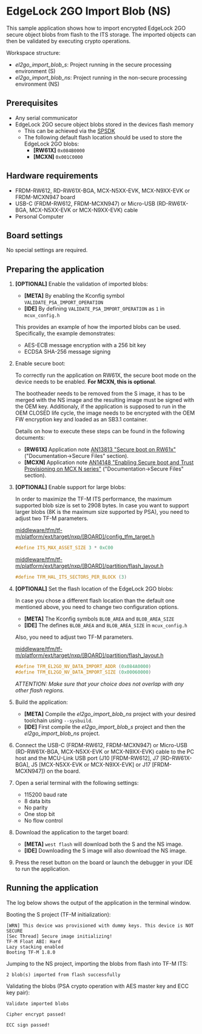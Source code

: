 # EdgeLock 2GO Import Blob (NS)

This sample application shows how to import encrypted EdgeLock 2GO secure object blobs from flash to the ITS storage. The imported objects can then be validated by executing crypto operations.

Workspace structure:
- *el2go_import_blob_s*: Project running in the secure processing environment (S)
- *el2go_import_blob_ns*: Project running in the non-secure processing environment (NS)

## Prerequisites

- Any serial communicator
- EdgeLock 2GO secure object blobs stored in the devices flash memory
  - This can be achieved via the [SPSDK](https://www.nxp.com/design/design-center/software/development-software/secure-provisioning-sdk-spsdk:SPSDK)
  - The following default flash location should be used to store the EdgeLock 2GO blobs:
    - **[RW61X]** `0x084B0000`
    - **[MCXN]** `0x001C0000`

## Hardware requirements

- FRDM-RW612, RD-RW61X-BGA, MCX-N5XX-EVK, MCX-N9XX-EVK or FRDM-MCXN947 board
- USB-C (FRDM-RW612, FRDM-MCXN947) or Micro-USB (RD-RW61X-BGA, MCX-N5XX-EVK or MCX-N9XX-EVK) cable
- Personal Computer

## Board settings

No special settings are required.

## Preparing the application

1.  **[OPTIONAL]** Enable the validation of imported blobs:

    - **[META]** By enabling the Kconfig symbol `VALIDATE_PSA_IMPORT_OPERATION`
    - **[IDE]** By defining `VALIDATE_PSA_IMPORT_OPERATION` as `1` in `mcux_config.h`

    This provides an example of how the imported blobs can be used. Specifically, the example demonstrates:
    - AES-ECB message encryption with a 256 bit key
    - ECDSA SHA-256 message signing

2.  Enable secure boot:

    To correctly run the application on RW61X, the secure boot mode on the device needs to be enabled. **For MCXN, this is optional**.

    The bootheader needs to be removed from the S image, it has to be merged with the NS image and the resulting image must be signed with the OEM key. Additionaly, if the application is supposed to run in the OEM CLOSED life cycle, the image needs to be encrypted with the OEM FW encryption key and loaded as an SB3.1 container.

    Details on how to execute these steps can be found in the following documents:
    - **[RW61X]** Application note [AN13813 "Secure boot on RW61x"](https://www.nxp.com/products/wireless-connectivity/wi-fi-plus-bluetooth-plus-802-15-4/wireless-mcu-with-integrated-tri-radio-1x1-wi-fi-6-plus-bluetooth-low-energy-5-3-802-15-4:RW612) ("Documentation->Secure Files" section).
    - **[MCXN]** Application note [AN14148 "Enabling Secure boot and Trust Provisioning on MCX N series"](https://www.nxp.com/products/processors-and-microcontrollers/arm-microcontrollers/general-purpose-mcus/mcx-arm-cortex-m/mcx-n-series-microcontrollers/mcx-n94x-54x-highly-integrated-multicore-mcus-with-on-chip-accelerators-intelligent-peripherals-and-advanced-security:MCX-N94X-N54X) ("Documentation->Secure Files" section).

3.  **[OPTIONAL]** Enable support for large blobs:

    In order to maximize the TF-M ITS performance, the maximum supported blob size is set to 2908 bytes. In case you want to support larger blobs (8K is the maximum size supported by PSA), you need to adjust two TF-M parameters.

    [middleware/tfm/tf-m/platform/ext/target/nxp/[BOARD]/config_tfm_target.h](../../../../middleware/tfm/tf-m/platform/ext/target/nxp/frdmrw612/config_tfm_target.h)

    ```c
    #define ITS_MAX_ASSET_SIZE 3 * 0xC00
    ```

    [middleware/tfm/tf-m/platform/ext/target/nxp/[BOARD]/partition/flash_layout.h](../../../../middleware/tfm/tf-m/platform/ext/target/nxp/frdmrw612/partition/flash_layout.h)

    ```c
    #define TFM_HAL_ITS_SECTORS_PER_BLOCK (3)
    ```

4.  **[OPTIONAL]** Set the flash location of the EdgeLock 2GO blobs:

    In case you chose a different flash location than the default one mentioned above, you need to change two configuration options.

    - **[META]** The Kconfig symbols `BLOB_AREA` and `BLOB_AREA_SIZE`
    - **[IDE]** The defines `BLOB_AREA` and `BLOB_AREA_SIZE` in `mcux_config.h`

    Also, you need to adjust two TF-M parameters.

    [middleware/tfm/tf-m/platform/ext/target/nxp/[BOARD]/partition/flash_layout.h](../../../../middleware/tfm/tf-m/platform/ext/target/nxp/frdmrw612/partition/flash_layout.h)

    ```c
    #define TFM_EL2GO_NV_DATA_IMPORT_ADDR (0x084A0000)
    #define TFM_EL2GO_NV_DATA_IMPORT_SIZE (0x00060000)
    ```

    *ATTENTION: Make sure that your choice does not overlap with any other flash regions.*

5.  Build the application:

    - **[META]** Compile the *el2go_import_blob_ns* project with your desired toolchain using `--sysbuild`.
    - **[IDE]** First compile the *el2go_import_blob_s* project and then the *el2go_import_blob_ns* project.

6.  Connect the USB-C (FRDM-RW612, FRDM-MCXN947) or Micro-USB (RD-RW61X-BGA, MCX-N5XX-EVK or MCX-N9XX-EVK) cable to the PC host and the MCU-Link USB port (J10 [FRDM-RW612], J7 [RD-RW61X-BGA], J5 [MCX-N5XX-EVK or MCX-N9XX-EVK] or J17 [FRDM-MCXN947]) on the board.

7.  Open a serial terminal with the following settings:

    - 115200 baud rate
    - 8 data bits
    - No parity
    - One stop bit
    - No flow control

8.  Download the application to the target board:

    - **[META]** `west flash` will download both the S and the NS image. 
    - **[IDE]** Downloading the S image will also download the NS image.

9.  Press the reset button on the board or launch the debugger in your IDE to run the application.

## Running the application

The log below shows the output of the application in the terminal window.

Booting the S project (TF-M initialization):

```
[WRN] This device was provisioned with dummy keys. This device is NOT SECURE
[Sec Thread] Secure image initializing!
TF-M Float ABI: Hard
Lazy stacking enabled
Booting TF-M 1.8.0
```

Jumping to the NS project, importing the blobs from flash into TF-M ITS:

```
2 blob(s) imported from flash successfully
```

Validating the blobs (PSA crypto operation with AES master key and ECC key pair):

```
Validate imported blobs

Cipher encrypt passed!

ECC sign passed!
```
